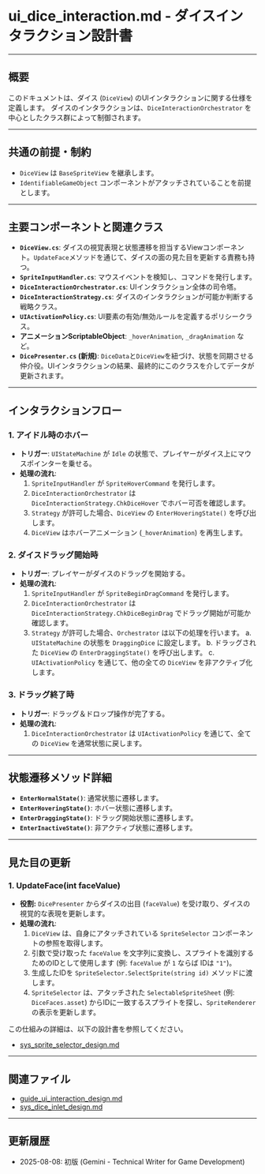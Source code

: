 # ui_dice_interaction.md - ダイスインタラクション設計書

---

## 概要

このドキュメントは、ダイス (`DiceView`) のUIインタラクションに関する仕様を定義します。
ダイスのインタラクションは、`DiceInteractionOrchestrator` を中心としたクラス群によって制御されます。

---

## 共通の前提・制約

- `DiceView` は `BaseSpriteView` を継承します。
- `IdentifiableGameObject` コンポーネントがアタッチされていることを前提とします。

---

## 主要コンポーネントと関連クラス

- **`DiceView.cs`**: ダイスの視覚表現と状態遷移を担当するViewコンポーネント。`UpdateFace`メソッドを通じて、ダイスの面の見た目を更新する責務も持つ。
- **`SpriteInputHandler.cs`**: マウスイベントを検知し、コマンドを発行します。
- **`DiceInteractionOrchestrator.cs`**: UIインタラクション全体の司令塔。
- **`DiceInteractionStrategy.cs`**: ダイスのインタラクションが可能か判断する戦略クラス。
- **`UIActivationPolicy.cs`**: UI要素の有効/無効ルールを定義するポリシークラス。
- **アニメーションScriptableObject**: `_hoverAnimation`, `_dragAnimation` など。
- **`DicePresenter.cs` (新規)**: `DiceData`と`DiceView`を紐づけ、状態を同期させる仲介役。UIインタラクションの結果、最終的にこのクラスを介してデータが更新されます。

---

## インタラクションフロー

### 1. アイドル時のホバー

- **トリガー**: `UIStateMachine` が `Idle` の状態で、プレイヤーがダイス上にマウスポインターを乗せる。
- **処理の流れ**:
    1. `SpriteInputHandler` が `SpriteHoverCommand` を発行します。
    2. `DiceInteractionOrchestrator` は `DiceInteractionStrategy.ChkDiceHover` でホバー可否を確認します。
    3. `Strategy` が許可した場合、`DiceView` の `EnterHoveringState()` を呼び出します。
    4. `DiceView` はホバーアニメーション (`_hoverAnimation`) を再生します。

### 2. ダイスドラッグ開始時

- **トリガー**: プレイヤーがダイスのドラッグを開始する。
- **処理の流れ**:
    1. `SpriteInputHandler` が `SpriteBeginDragCommand` を発行します。
    2. `DiceInteractionOrchestrator` は `DiceInteractionStrategy.ChkDiceBeginDrag` でドラッグ開始が可能か確認します。
    3. `Strategy` が許可した場合、`Orchestrator` は以下の処理を行います。
        a. `UIStateMachine` の状態を `DraggingDice` に設定します。
        b. ドラッグされた `DiceView` の `EnterDraggingState()` を呼び出します。
        c. `UIActivationPolicy` を通じて、他の全ての `DiceView` を非アクティブ化します。

### 3. ドラッグ終了時

- **トリガー**: ドラッグ＆ドロップ操作が完了する。
- **処理の流れ**:
    1. `DiceInteractionOrchestrator` は `UIActivationPolicy` を通じて、全ての `DiceView` を通常状態に戻します。

---

## 状態遷移メソッド詳細

- **`EnterNormalState()`**: 通常状態に遷移します。
- **`EnterHoveringState()`**: ホバー状態に遷移します。
- **`EnterDraggingState()`**: ドラッグ開始状態に遷移します。
- **`EnterInactiveState()`**: 非アクティブ状態に遷移します。

---

## 見た目の更新

### 1. UpdateFace(int faceValue)

- **役割:** `DicePresenter` からダイスの出目 (`faceValue`) を受け取り、ダイスの視覚的な表現を更新します。
- **処理の流れ**:
    1. `DiceView` は、自身にアタッチされている `SpriteSelector` コンポーネントの参照を取得します。
    2. 引数で受け取った `faceValue` を文字列に変換し、スプライトを識別するためのIDとして使用します (例: `faceValue` が `1` ならば IDは `"1"`)。
    3. 生成したIDを `SpriteSelector.SelectSprite(string id)` メソッドに渡します。
    4. `SpriteSelector` は、アタッチされた `SelectableSpriteSheet` (例: `DiceFaces.asset`) からIDに一致するスプライトを探し、`SpriteRenderer` の表示を更新します。

この仕組みの詳細は、以下の設計書を参照してください。

- [sys_sprite_selector_design.md](../sys/sys_sprite_selector_design.md)

---

## 関連ファイル

- [guide_ui_interaction_design.md](../guide/guide_ui_interaction_design.md)
- [sys_dice_inlet_design.md](../sys/sys_dice_inlet_design.md)

---

## 更新履歴

- 2025-08-08: 初版 (Gemini - Technical Writer for Game Development)

